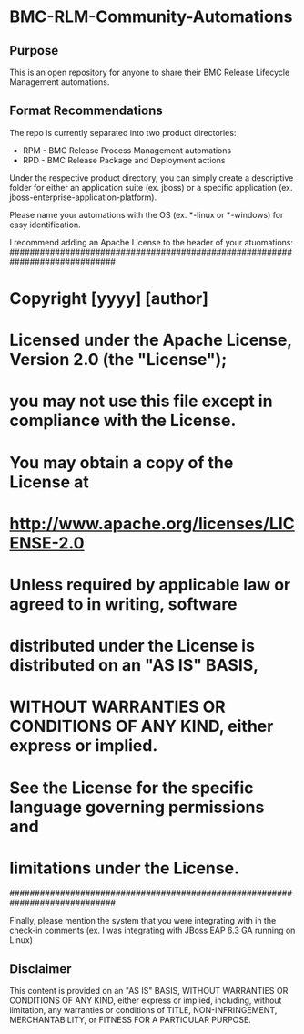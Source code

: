 # BMC-RLM-Community-Automations

## Purpose
This is an open repository for anyone to share their BMC Release Lifecycle Management automations.

## Format Recommendations
The repo is currently separated into two product directories:
* RPM - BMC Release Process Management automations
* RPD - BMC Release Package and Deployment actions

Under the respective product directory, you can simply create a descriptive folder for either an application suite (ex. jboss) or a specific application (ex. jboss-enterprise-application-platform).   

Please name your automations with the OS (ex. *-linux or *-windows) for easy identification.

I recommend adding an Apache License to the header of your atuomations:
  #############################################################################
  # Copyright [yyyy] [author]
  #
  #   Licensed under the Apache License, Version 2.0 (the "License");
  #   you may not use this file except in compliance with the License.
  #   You may obtain a copy of the License at
  #
  #       http://www.apache.org/licenses/LICENSE-2.0
  #
  #   Unless required by applicable law or agreed to in writing, software
  #   distributed under the License is distributed on an "AS IS" BASIS,
  #   WITHOUT WARRANTIES OR CONDITIONS OF ANY KIND, either express or implied.
  #   See the License for the specific language governing permissions and
  #   limitations under the License.
  #############################################################################  

Finally, please mention the system that you were integrating with in the check-in comments (ex. I was integrating with JBoss EAP 6.3 GA running on Linux)

## Disclaimer
This content is provided on an "AS IS" BASIS, WITHOUT WARRANTIES OR CONDITIONS OF ANY KIND, either express or implied, including, without limitation, any warranties or conditions of TITLE, NON-INFRINGEMENT, MERCHANTABILITY, or FITNESS FOR A PARTICULAR PURPOSE.
